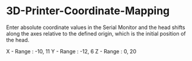 # 3D-Printer-Coordinate-Mapping

Enter absolute coordinate values in the Serial Monitor and the head shifts along the axes relative to the defined origin, which is the initial position of the head.

X - Range : -10, 11
Y - Range : -12, 6
Z - Range : 0, 20
